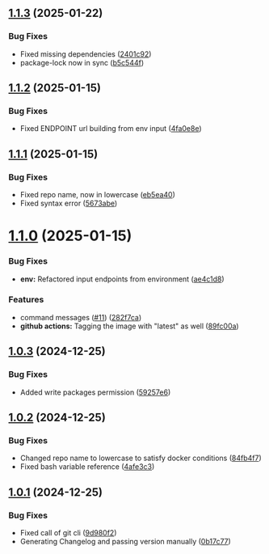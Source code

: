 ## [1.1.3](https://github.com/Smart-Droplets-Project/dataManagementFront/compare/v1.1.2...v1.1.3) (2025-01-22)


### Bug Fixes

* Fixed missing dependencies ([2401c92](https://github.com/Smart-Droplets-Project/dataManagementFront/commit/2401c925463f6659f05dd82bc970e88aad79fe8c))
* package-lock now in sync ([b5c544f](https://github.com/Smart-Droplets-Project/dataManagementFront/commit/b5c544f77ec57a2ea657ed0063db8d424bca40a8))

## [1.1.2](https://github.com/Smart-Droplets-Project/dataManagementFront/compare/v1.1.1...v1.1.2) (2025-01-15)


### Bug Fixes

* Fixed ENDPOINT url building from env input ([4fa0e8e](https://github.com/Smart-Droplets-Project/dataManagementFront/commit/4fa0e8e0d41bfbdc58ec97532d1ba9b2b1e2280c))

## [1.1.1](https://github.com/Smart-Droplets-Project/dataManagementFront/compare/v1.1.0...v1.1.1) (2025-01-15)


### Bug Fixes

* Fixed repo name, now in lowercase ([eb5ea40](https://github.com/Smart-Droplets-Project/dataManagementFront/commit/eb5ea40b5c15bfcab2470a0e32e793e4bac556c4))
* Fixed syntax error ([5673abe](https://github.com/Smart-Droplets-Project/dataManagementFront/commit/5673abe7e1455a1b2405986e382701ed54eead4a))

# [1.1.0](https://github.com/Smart-Droplets-Project/dataManagementFront/compare/v1.0.3...v1.1.0) (2025-01-15)


### Bug Fixes

* **env:** Refactored input endpoints from environment ([ae4c1d8](https://github.com/Smart-Droplets-Project/dataManagementFront/commit/ae4c1d8c6a47346fad05d8e36cd79b00e00f1040))


### Features

* command messages ([#11](https://github.com/Smart-Droplets-Project/dataManagementFront/issues/11)) ([282f7ca](https://github.com/Smart-Droplets-Project/dataManagementFront/commit/282f7ca80d7055ddb0cca542f68c15afa1267eed))
* **github actions:** Tagging the image with "latest" as well ([89fc00a](https://github.com/Smart-Droplets-Project/dataManagementFront/commit/89fc00a36474f6808edd0ecedcdd8f482abff225))

## [1.0.3](https://github.com/Smart-Droplets-Project/dataManagementFront/compare/v1.0.2...v1.0.3) (2024-12-25)


### Bug Fixes

* Added write packages permission ([59257e6](https://github.com/Smart-Droplets-Project/dataManagementFront/commit/59257e67c558c4471082bf1b0380c4c15f6646c3))

## [1.0.2](https://github.com/Smart-Droplets-Project/dataManagementFront/compare/v1.0.1...v1.0.2) (2024-12-25)


### Bug Fixes

* Changed repo name to lowercase to satisfy docker conditions ([84fb4f7](https://github.com/Smart-Droplets-Project/dataManagementFront/commit/84fb4f7c843b13ccd3532f9bb15e13634aaf8d5c))
* Fixed bash variable reference ([4afe3c3](https://github.com/Smart-Droplets-Project/dataManagementFront/commit/4afe3c307874b928f2b9c95d58cce5f67374652c))

## [1.0.1](https://github.com/Smart-Droplets-Project/dataManagementFront/compare/v1.0.0...v1.0.1) (2024-12-25)


### Bug Fixes

* Fixed call of git cli ([9d980f2](https://github.com/Smart-Droplets-Project/dataManagementFront/commit/9d980f2c8bef38536d1fc7059b91064738d46e9b))
* Generating Changelog and passing version manually ([0b17c77](https://github.com/Smart-Droplets-Project/dataManagementFront/commit/0b17c773537ae9dfca3f3a789d4337ee907e26c5))

